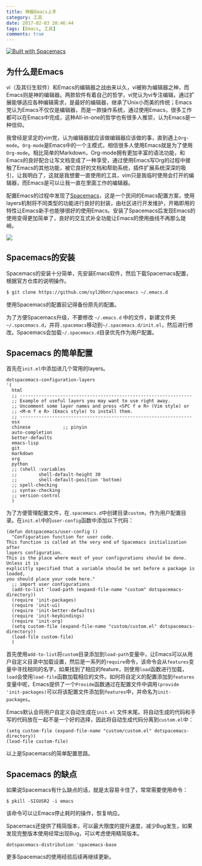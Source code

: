 ```yaml
---
title: 神器Emacs上手
category: 工具
date: 2017-02-03 20:46:44
tags: [Emacs, 工具]
comments: true
---
```


[![Built with Spacemacs](https://cdn.rawgit.com/syl20bnr/spacemacs/442d025779da2f62fc86c2082703697714db6514/assets/spacemacs-badge.svg)](http://spacemacs.org)

## 为什么是Emacs
vi（及其衍生软件）和Emacs的编辑器之战由来以久，vi被称为编辑器之神，而Emacs则是神的编辑器。两款软件有着自己的哲学，vi党认为vi专注编辑，通过扩展能够适应各种编辑需求，是最好的编辑器，继承了Unix小而美的传统；Emacs党认为Emacs不仅仅是编辑器，而是一款操作系统，通过使用Emacs，很多工作都可以在Emacs中完成，这种All-in-one的哲学也有很多人推崇，认为Emacs是一种信仰。

我曾经是坚定的vim党，认为编辑器就应该做编辑器应该做的事，直到遇上`Org-mode`。`Org-mode`是Emacs中的一个主模式，相信很多人使用Emacs就是为了使用`Org-mode`。相比简单的Markdown，Org-mode拥有更加丰富的语法功能，和Emacs的良好配合让写文档变成了一种享受，通过使用Emacs写Org的过程中接触了Emacs的其他功能，被它良好的文档和帮助系统，插件扩展系统深深的吸引，让我明白了，这就是我想要一直使用的工具，vim只是我临时使用会打开的编辑器，而Emacs是可以让我一直在里面工作的编辑器。

配置Emacs的过程中发现了[Spacemacs](https://github.com/syl20bnr/spacemacs)，这是一个民间的Emacs配置方案，使用layers机制将不同类型的功能进行良好的封装，由社区进行开发维护，开箱即用的特性让Emacs新手也能够很好的使用Emacs。安装了Spacemacs后发现Emacs的使用变得更加简单了，良好的交互式补全功能让Emacs的使用曲线不再那么陡峭。

![](Http://firemiles-blog.oss-cn-shanghai.aliyuncs.com/2017-02-03-122036.jpg)

## Spacemacs的安装
Spacemacs的安装十分简单，先安装Emacs软件，然后下载Spacemacs配置，根据官方仓库的说明操作。

```sh
$ git clone https://github.com/syl20bnr/spacemacs ~/.emacs.d
```

使用Spacemacs的配置前记得备份原先的配置。

为了方便Spacemacs升级，不要修改 `~/.emacs.d` 中的文件，新建文件夹`~/.spacemacs.d`，并将`.spacemacs`移动到`~/.spacemacs.d/init.el`，然后进行修改。Spacemacs会加载`~/.spacemacs.d`目录优先作为用户配置。


## Spacemacs 的简单配置
首先在`init.el`中添加进几个常用的layers。

```elisp
dotspacemacs-configuration-layers
'(
  html
  ;; ----------------------------------------------------------------
  ;; Example of useful layers you may want to use right away.
  ;; Uncomment some layer names and press <SPC f e R> (Vim style) or
  ;; <M-m f e R> (Emacs style) to install them.
  ;; ----------------------------------------------------------------
  osx
  chinese            ;; pinyin
  auto-completion
  better-defaults
  emacs-lisp
  git
  markdown
  org
  python
  ;; (shell :variables
  ;;        shell-default-height 30
  ;;        shell-default-position 'bottom)
  ;; spell-checking
  ;; syntax-checking
  ;; version-control
  )
```

为了方便管理配置文件，在`.spacemacs.d`中创建目录`custom`，作为用户配置目录。在`init.el`中的`user-config`函数中添加以下代码：

```elisp
(defun dotspacemacs/user-config ()
  "Configuration function for user code.
This function is called at the very end of Spacemacs initialization after
layers configuration.
This is the place where most of your configurations should be done. Unless it is
explicitly specified that a variable should be set before a package is loaded,
you should place your code here."
  ;; import user configurations
  (add-to-list 'load-path (expand-file-name "custom" dotspacemacs-directory))
  (require 'init-packages)
  (require 'init-ui)
  (require 'init-better-defaults)
  (require 'init-keybindings)
  (require 'init-org)
  (setq custom-file (expand-file-name "custom/custom.el" dotspacemacs-directory))
  (load-file custom-file)
  )
```

首先使用`add-to-list`将`custom`目录添加到`load-path`变量中，让Emacs可以从用户自定义目录中加载设置，然后是一系列的`require`命令，该命令会从`features`变量中寻找相同的名字，如果找到了相应的feature，则使用`load`函数进行加载，`load`会使用`load-file`函数加载相应的文件。如何将自定义的配置添加到`features`变量中呢，Emacs提供了一个`Provide`函数通过在配置文件中调用`(provide 'init-packages)`可以将该配置文件添加到`features`中，并命名为`init-packages`。

Emacs默认会将用户自定义自动生成在`init.el` 文件末尾。将自动生成的代码和手写的代码放在一起不是一个好的选择，因此将自动生成代码分离到`custom.el`中：

```elisp
(setq custom-file (expand-file-name "custom/custom.el" dotspacemacs-directory))
(load-file custom-file)
```

以上是Spacemacs的简单配置思路。

## Spacemacs 的缺点
如果说Spacemacs有什么缺点的话，就是太容易卡住了，常常需要使用命令：

```shell
$ pkill -SIGUSR2 -i emacs
```

该命令可以让Emacs停止耗时的操作，恢复响应。

Spacemacs还提供了精简版本，可以最大限度的提升速度，减少Bug发生，如果发现完整版本使用经常出现Bug，可以考虑使用精简版本。

```elisp
dotspacemacs-distribution 'spacemacs-base
```

更多Spacemacs的使用经验后续再继续更新。
